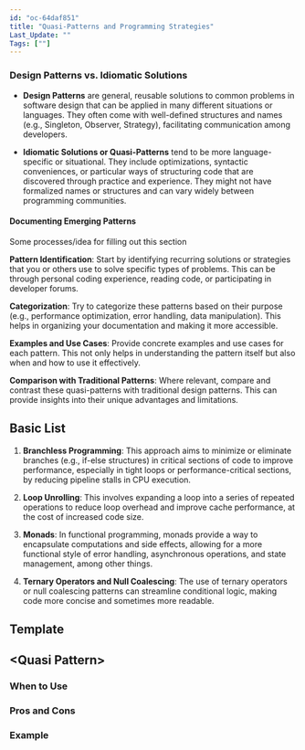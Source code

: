 ```yaml
---
id: "oc-64daf851" 
title: "Quasi-Patterns and Programming Strategies" 
Last_Update: "" 
Tags: [""]
---
```

    
### Design Patterns vs. Idiomatic Solutions

*   **Design Patterns** are general, reusable solutions to common problems in software design that can be applied in many different situations or languages. They often come with well-defined structures and names (e.g., Singleton, Observer, Strategy), facilitating communication among developers.
    
*   **Idiomatic Solutions or Quasi-Patterns** tend to be more language-specific or situational. They include optimizations, syntactic conveniences, or particular ways of structuring code that are discovered through practice and experience. They might not have formalized names or structures and can vary widely between programming communities.
    
#### Documenting Emerging Patterns

Some processes/idea for filling out this section

**Pattern Identification**: Start by identifying recurring solutions or strategies that you or others use to solve specific types of problems. This can be through personal coding experience, reading code, or participating in developer forums.
    
 **Categorization**: Try to categorize these patterns based on their purpose (e.g., performance optimization, error handling, data manipulation). This helps in organizing your documentation and making it more accessible.
    
**Examples and Use Cases**: Provide concrete examples and use cases for each pattern. This not only helps in understanding the pattern itself but also when and how to use it effectively.
    
**Comparison with Traditional Patterns**: Where relevant, compare and contrast these quasi-patterns with traditional design patterns. This can provide insights into their unique advantages and limitations.

## Basic List 

1.  **Branchless Programming**: This approach aims to minimize or eliminate branches (e.g., if-else structures) in critical sections of code to improve performance, especially in tight loops or performance-critical sections, by reducing pipeline stalls in CPU execution.
    
2.  **Loop Unrolling**: This involves expanding a loop into a series of repeated operations to reduce loop overhead and improve cache performance, at the cost of increased code size.
    
3.  **Monads**: In functional programming, monads provide a way to encapsulate computations and side effects, allowing for a more functional style of error handling, asynchronous operations, and state management, among other things.
    
4.  **Ternary Operators and Null Coalescing**: The use of ternary operators or null coalescing patterns can streamline conditional logic, making code more concise and sometimes more readable.

## Template 
## \<Quasi Pattern> 
### When to Use 
### Pros and Cons
### Example
